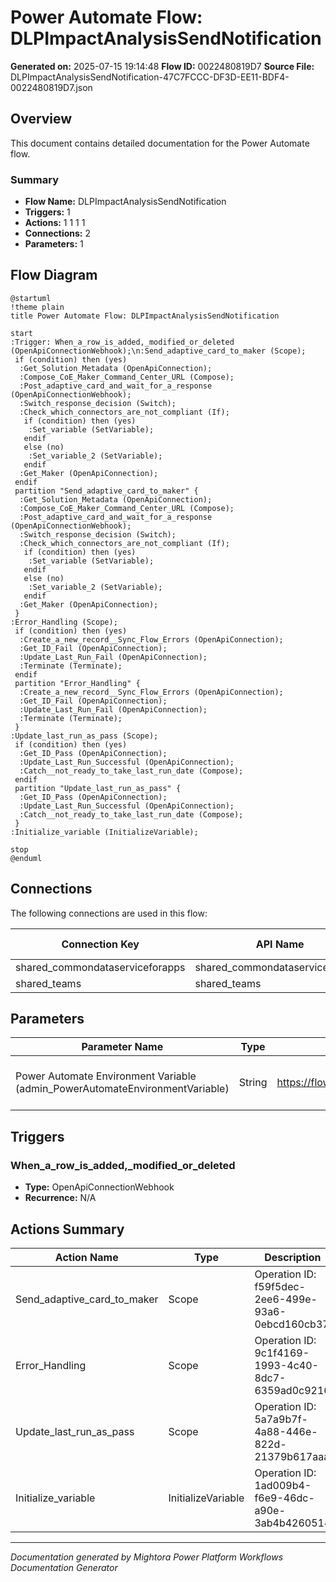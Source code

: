 ﻿# Power Automate Flow: DLPImpactAnalysisSendNotification

**Generated on:** 2025-07-15 19:14:48
**Flow ID:** 0022480819D7
**Source File:** DLPImpactAnalysisSendNotification-47C7FCCC-DF3D-EE11-BDF4-0022480819D7.json

## Overview

This document contains detailed documentation for the Power Automate flow.

### Summary
- **Flow Name:** DLPImpactAnalysisSendNotification
- **Triggers:** 1
- **Actions:** 1 1 1 1
- **Connections:** 2
- **Parameters:** 1

## Flow Diagram

```plantuml
@startuml
!theme plain
title Power Automate Flow: DLPImpactAnalysisSendNotification

start
:Trigger: When_a_row_is_added,_modified_or_deleted (OpenApiConnectionWebhook);\n:Send_adaptive_card_to_maker (Scope);
 if (condition) then (yes)
  :Get_Solution_Metadata (OpenApiConnection);
  :Compose_CoE_Maker_Command_Center_URL (Compose);
  :Post_adaptive_card_and_wait_for_a_response (OpenApiConnectionWebhook);
  :Switch_response_decision (Switch);
  :Check_which_connectors_are_not_compliant (If);
   if (condition) then (yes)
    :Set_variable (SetVariable);
   endif
   else (no)
    :Set_variable_2 (SetVariable);
   endif
  :Get_Maker (OpenApiConnection);
 endif
 partition "Send_adaptive_card_to_maker" {
  :Get_Solution_Metadata (OpenApiConnection);
  :Compose_CoE_Maker_Command_Center_URL (Compose);
  :Post_adaptive_card_and_wait_for_a_response (OpenApiConnectionWebhook);
  :Switch_response_decision (Switch);
  :Check_which_connectors_are_not_compliant (If);
   if (condition) then (yes)
    :Set_variable (SetVariable);
   endif
   else (no)
    :Set_variable_2 (SetVariable);
   endif
  :Get_Maker (OpenApiConnection);
 }
:Error_Handling (Scope);
 if (condition) then (yes)
  :Create_a_new_record__Sync_Flow_Errors (OpenApiConnection);
  :Get_ID_Fail (OpenApiConnection);
  :Update_Last_Run_Fail (OpenApiConnection);
  :Terminate (Terminate);
 endif
 partition "Error_Handling" {
  :Create_a_new_record__Sync_Flow_Errors (OpenApiConnection);
  :Get_ID_Fail (OpenApiConnection);
  :Update_Last_Run_Fail (OpenApiConnection);
  :Terminate (Terminate);
 }
:Update_last_run_as_pass (Scope);
 if (condition) then (yes)
  :Get_ID_Pass (OpenApiConnection);
  :Update_Last_Run_Successful (OpenApiConnection);
  :Catch__not_ready_to_take_last_run_date (Compose);
 endif
 partition "Update_last_run_as_pass" {
  :Get_ID_Pass (OpenApiConnection);
  :Update_Last_Run_Successful (OpenApiConnection);
  :Catch__not_ready_to_take_last_run_date (Compose);
 }
:Initialize_variable (InitializeVariable);

stop
@enduml
```

## Connections

The following connections are used in this flow:

| Connection Key | API Name | Logical Name | Runtime Source |
|----------------|----------|--------------|----------------|
| shared_commondataserviceforapps | shared_commondataserviceforapps | admin_CoECoreDataverse2 | embedded |
| shared_teams | shared_teams | admin_CoECoreTeams | embedded |

## Parameters

| Parameter Name | Type | Default Value | Description |
|----------------|------|---------------|-------------|
| Power Automate Environment Variable (admin_PowerAutomateEnvironmentVariable) | String | https://flow.microsoft.com/manage/environments/ | Inventory - REQUIRED. Environment, including geographic location, for Power Automate - Ex for commercial: https://flow.microsoft.com/manage/environments/ |

## Triggers

### When_a_row_is_added,_modified_or_deleted
- **Type:** OpenApiConnectionWebhook
- **Recurrence:** N/A

## Actions Summary

| Action Name | Type | Description |
|-------------|------|-------------|
| Send_adaptive_card_to_maker | Scope | Operation ID: f59f5dec-2ee6-499e-93a6-0ebcd160cb37 |
| Error_Handling | Scope | Operation ID: 9c1f4169-1993-4c40-8dc7-6359ad0c9216 |
| Update_last_run_as_pass | Scope | Operation ID: 5a7a9b7f-4a88-446e-822d-21379b617aaa |
| Initialize_variable | InitializeVariable | Operation ID: 1ad009b4-f6e9-46dc-a90e-3ab4b4260514 |

---
*Documentation generated by Mightora Power Platform Workflows Documentation Generator*
